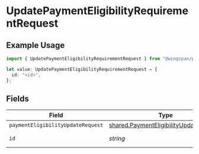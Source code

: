 # UpdatePaymentEligibilityRequirementRequest

## Example Usage

```typescript
import { UpdatePaymentEligibilityRequirementRequest } from "@wingspan/payments/sdk/models/operations";

let value: UpdatePaymentEligibilityRequirementRequest = {
  id: "<id>",
};
```

## Fields

| Field                                                                                                   | Type                                                                                                    | Required                                                                                                | Description                                                                                             |
| ------------------------------------------------------------------------------------------------------- | ------------------------------------------------------------------------------------------------------- | ------------------------------------------------------------------------------------------------------- | ------------------------------------------------------------------------------------------------------- |
| `paymentEligibilityUpdateRequest`                                                                       | [shared.PaymentEligibilityUpdateRequest](../../../sdk/models/shared/paymenteligibilityupdaterequest.md) | :heavy_minus_sign:                                                                                      | N/A                                                                                                     |
| `id`                                                                                                    | *string*                                                                                                | :heavy_check_mark:                                                                                      | Unique identifier                                                                                       |